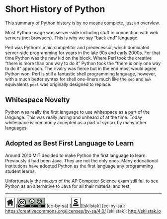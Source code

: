 # Short History of Python

This summary of Python history is by no means complete, just an
overview.

Most Python usage was server-side including stuff in connection
with web servers (not browsers). This is why we say “back end”
language.

Perl was Python’s main competitor and predecessor, which dominated
server-side programming for years in the late 90s and early 2000s.
For that time Python was the new kid on the block.  Where Perl took
the creative “there is more than one way to do it” Python took the
“there is only one way to do it” approach. The rivalry was fierce but
in the end most would agree Python won. Perl is still a fantastic
shell programming language, however, with a much better syntax for
shell one-liners much like the `sed` and `awk` equivalents `perl` was
originally designed to replace.

## Whitespace Novelty 

Python was really the first language to use whitespace as a part
of the language.  This was really jarring and unheard of at the
time. Today whitespace is commonly accepted as a part of syntax by
many other languages.

## Adopted as Best First Language to Learn

Around 2010 MIT decided to make Python the first language to learn.
Previously it had been Java. They are not the only ones. Many
educational institutions have adopted Python as the first language
any programming student learns.

Unfortunately the makers of the AP Computer Science exam still fail to
see Python as an alternative to Java for all their material and test.

---
[![home](/assets/home-bw.png)](/README.md)
[![cc-by-sa](/assets/cc-by-sa.png)][cc-by-sa]
[![skilstak](/assets/skilstak-logo-bw.png)][skilstak]
[cc-by-sa]: https://creativecommons.org/licenses/by-sa/4.0/
[skilstak]: http://skilstak.io

